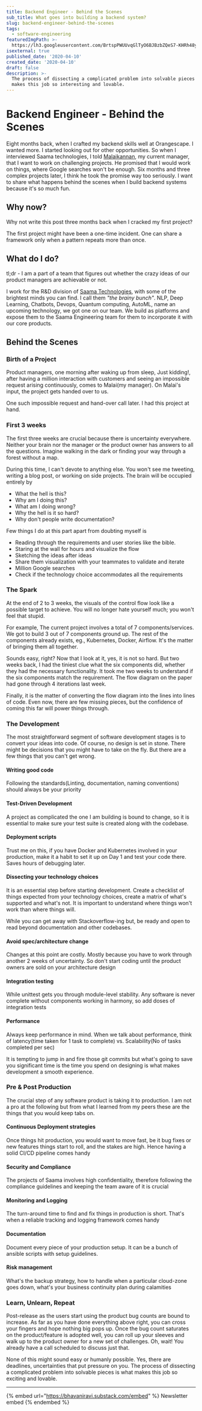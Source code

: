 ```yaml
---
title: Backend Engineer - Behind the Scenes
sub_title: What goes into building a backend system?
slug: backend-engineer-behind-the-scenes
tags:
  - software-engineering
featuredImgPath: >-
  https://lh3.googleusercontent.com/BrtspPWUUvqGlTyO6BJBzbZQeS7-KHRh48y5-8aD62Hk5t0Ab2CR8AeIYlfhEo-XUq3QmyeHbXnyVih_K0OrIuG2wyNfc8CcuFzG5odWUIyGLtJrbnb0UTTYUV1U1hqLcn4cJNwUPhU=w857-h643-no
isexternal: true
published_date: '2020-04-10'
created_date: '2020-04-10'
draft: false
description: >-
  The process of dissecting a complicated problem into solvable pieces is what
  makes this job so interesting and lovable.
---
```


# Backend Engineer - Behind the Scenes

Eight months back, when I crafted my backend skills well at Orangescape. I wanted more. I started looking out for other opportunities. So when I interviewed Saama technologies, I told [Malaikannan](https://www.linkedin.com/in/malaikannan/), my current manager, that I want to work on challenging projects. He promised that I would work on things, where Google searches won't be enough. Six months and three complex projects later, I think he took the promise way too seriously. I want to share what happens behind the scenes when I build backend systems because it's so much fun.

## Why now?

Why not write this post three months back when I cracked my first project?

The first project might have been a one-time incident. One can share a framework only when a pattern repeats more than once.

## What do I do?

tl;dr - I am a part of a team that figures out whether the crazy ideas of our product managers are achievable or not.

I work for the R\&D division of [Saama Technologies](https://www.saama.com/), with some of the brightest minds you can find. I call them _"the brainy bunch"_. NLP, Deep Learning, Chatbots, Devops, Quantum computing, AutoML, name an upcoming technology, we got one on our team. We build as platforms and expose them to the Saama Engineering team for them to incorporate it with our core products.

## Behind the Scenes

### Birth of a Project

Product managers, one morning after waking up from sleep, Just kidding!, after having a million interaction with customers and seeing an impossible request arising continuously, comes to Malai(my manager). On Malai's input, the project gets handed over to us.

One such impossible request and hand-over call later. I had this project at hand.

### First 3 weeks

The first three weeks are crucial because there is uncertainty everywhere. Neither your brain nor the manager or the product owner has answers to all the questions. Imagine walking in the dark or finding your way through a forest without a map.

During this time, I can't devote to anything else. You won't see me tweeting, writing a blog post, or working on side projects. The brain will be occupied entirely by

* What the hell is this?
* Why am I doing this?
* What am I doing wrong?
* Why the hell is it so hard?
* Why don't people write documentation?

Few things I do at this part apart from doubting myself is

* Reading through the requirements and user stories like the bible.
* Staring at the wall for hours and visualize the flow
* Sketching the ideas after ideas
* Share them visualization with your teammates to validate and iterate
* Million Google searches
* Check if the technology choice accommodates all the requirements

### The Spark

At the end of 2 to 3 weeks, the visuals of the control flow look like a possible target to achieve. You will no longer hate yourself much; you won't feel that stupid.

For example, The current project involves a total of 7 components/services. We got to build 3 out of 7 components ground up. The rest of the components already exists, eg., Kubernetes, Docker, Airflow. It's the matter of bringing them all together.

Sounds easy, right? Now that I look at it, yes, it is not so hard. But two weeks back, I had the tiniest clue what the six components did, whether they had the necessary functionality. It took me two weeks to understand if the six components match the requirement. The flow diagram on the paper had gone through 4 iterations last week.

Finally, it is the matter of converting the flow diagram into the lines into lines of code. Even now, there are few missing pieces, but the confidence of coming this far will power things through.

### The Development

The most straightforward segment of software development stages is to convert your ideas into code. Of course, no design is set in stone. There might be decisions that you might have to take on the fly. But there are a few things that you can't get wrong.

#### Writing good code

Following the standards(Linting, documentation, naming conventions) should always be your priority

#### Test-Driven Development

A project as complicated the one I am building is bound to change, so it is essential to make sure your test suite is created along with the codebase.

#### Deployment scripts

Trust me on this, if you have Docker and Kubernetes involved in your production, make it a habit to set it up on Day 1 and test your code there. Saves hours of debugging later.

#### Dissecting your technology choices

It is an essential step before starting development. Create a checklist of things expected from your technology choices, create a matrix of what's supported and what's not. It is important to understand where things won't work than where things will.

While you can get away with Stackoverflow-ing but, be ready and open to read beyond documentation and other codebases.

#### Avoid spec/architecture change

Changes at this point are costly. Mostly because you have to work through another 2 weeks of uncertainty. So don't start coding until the product owners are sold on your architecture design

#### Integration testing

While unittest gets you through module-level stability. Any software is never complete without components working in harmony, so add doses of integration tests

#### Performance

Always keep performance in mind. When we talk about performance, think of latency(time taken for 1 task to complete) vs. Scalability(No of tasks completed per sec)

It is tempting to jump in and fire those git commits but what's going to save you significant time is the time you spend on designing is what makes development a smooth experience.

### Pre & Post Production

The crucial step of any software product is taking it to production. I am not a pro at the following but from what I learned from my peers these are the things that you would keep tabs on.

#### Continuous Deployment strategies

Once things hit production, you would want to move fast, be it bug fixes or new features things start to roll, and the stakes are high. Hence having a solid CI/CD pipeline comes handy

#### Security and Compliance

The projects of Saama involves high confidentiality, therefore following the compliance guidelines and keeping the team aware of it is crucial

#### Monitoring and Logging

The turn-around time to find and fix things in production is short. That's when a reliable tracking and logging framework comes handy

#### Documentation

Document every piece of your production setup. It can be a bunch of ansible scripts with setup guidelines.

#### Risk management

What's the backup strategy, how to handle when a particular cloud-zone goes down, what's your business continuity plan during calamities

### Learn, Unlearn, Repeat

Post-release as the users start using the product bug counts are bound to increase. As far as you have done everything above right, you can cross your fingers and hope nothing big pops up. Once the bug count saturates on the product/feature is adopted well, you can roll up your sleeves and walk up to the product owner for a new set of challenges. Oh, wait! You already have a call scheduled to discuss just that.

None of this might sound easy or humanly possible. Yes, there are deadlines, uncertainties that put pressure on you. The process of dissecting a complicated problem into solvable pieces is what makes this job so exciting and lovable.

***

{% embed url="https://bhavaniravi.substack.com/embed" %}
Newsletter embed
{% endembed %}
